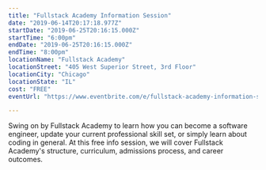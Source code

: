 ```yaml
---
title: "Fullstack Academy Information Session"
date: "2019-06-14T20:17:18.977Z"
startDate: "2019-06-25T20:16:15.000Z"
startTime: "6:00pm"
endDate: "2019-06-25T20:16:15.000Z"
endTime: "8:00pm"
locationName: "Fullstack Academy"
locationStreet: "405 West Superior Street, 3rd Floor"
locationCity: "Chicago"
locationState: "IL"
cost: "FREE"
eventUrl: "https://www.eventbrite.com/e/fullstack-academy-information-session-chicago-campus-tickets-58748026930?aff=ebdiacchicagotechevents"

---
```


Swing on by Fullstack Academy to learn how you can become a software engineer, update your current professional skill set, or simply learn about coding in general. At this free info session, we will cover Fullstack Academy's structure, curriculum, admissions process, and career outcomes.

